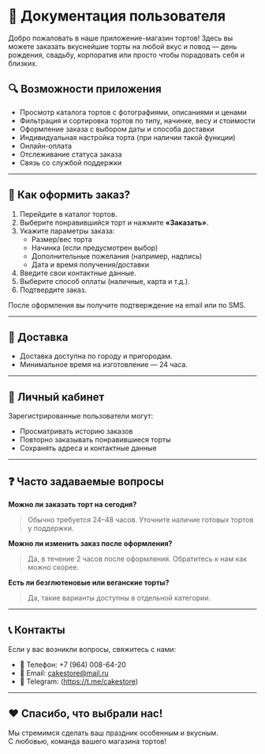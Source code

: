 # 🍰 Документация пользователя

Добро пожаловать в наше приложение-магазин тортов! Здесь вы можете заказать вкуснейшие торты на любой вкус и повод — день рождения, свадьбу, корпоратив или просто чтобы порадовать себя и близких.

## 🔍 Возможности приложения

- Просмотр каталога тортов с фотографиями, описаниями и ценами
- Фильтрация и сортировка тортов по типу, начинке, весу и стоимости
- Оформление заказа с выбором даты и способа доставки
- Индивидуальная настройка торта (при наличии такой функции)
- Онлайн-оплата
- Отслеживание статуса заказа
- Связь со службой поддержки

---

## 🛒 Как оформить заказ?

1. Перейдите в каталог тортов.
2. Выберите понравившийся торт и нажмите **«Заказать»**.
3. Укажите параметры заказа:
   - Размер/вес торта
   - Начинка (если предусмотрен выбор)
   - Дополнительные пожелания (например, надпись)
   - Дата и время получения/доставки
4. Введите свои контактные данные.
5. Выберите способ оплаты (наличные, карта и т.д.).
6. Подтвердите заказ.

После оформления вы получите подтверждение на email или по SMS.

---

## 🚚 Доставка

- Доставка доступна по городу и пригородам.
- Минимальное время на изготовление — 24 часа.

---

## 👤 Личный кабинет

Зарегистрированные пользователи могут:

- Просматривать историю заказов
- Повторно заказывать понравившиеся торты
- Сохранять адреса и контактные данные

---

## ❓ Часто задаваемые вопросы

**Можно ли заказать торт на сегодня?**  
> Обычно требуется 24–48 часов. Уточните наличие готовых тортов у поддержки.

**Можно ли изменить заказ после оформления?**  
> Да, в течение 2 часов после оформления. Обратитесь к нам как можно скорее.

**Есть ли безглютеновые или веганские торты?**  
> Да, такие варианты доступны в отдельной категории.

---

## 📞 Контакты

Если у вас возникли вопросы, свяжитесь с нами:

- 📱 Телефон: +7 (964) 008-64-20  
- 📧 Email: cakestore@mail.ru
- 💬 Telegram: (https://t.me/cakestore)

---

## ❤️ Спасибо, что выбрали нас!

Мы стремимся сделать ваш праздник особенным и вкусным.  
С любовью, команда вашего магазина тортов!
